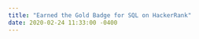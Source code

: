 ```yaml
---
title: "Earned the Gold Badge for SQL on HackerRank"
date: 2020-02-24 11:33:00 -0400
---
```


<head>
	<style>
		.title_content {
			display: inline-block;
			font-size: 20px;
			color: #ffffff;
			text-align: center;
			width: 100%;
			margin-bottom: 20px;
			border-bottom: 1px solid #DDD;
		}

		.title_content:after {
			height: 1px;
			display: block;
			left: 0;
			content: " ";
			position: relative;
			width: 30px;
			top: 1px;
		}

		#resume .col-md-12 span.duration {
			float: right;
		}

		#resume .col-md-12 ul li {
			list-style: none;
			margin-top: 20px;
		}

		#resume .resume-left ul li h5 {
			padding-bottom: 10px;
		}

		#resume .attributes li.first{
			margin-top: 0 !important;
			list-style-type: none;
		}

		#resume .attributes .duration i{
			margin-right: 5px;
		}

		#resume h5,
		#resume h6 {
			font-weight:400 !important;
		}

		.img_reference {
			display: inline-block;
			width: 100px;
			height: 100px;
			margin-right: 15px;
			float: left;
			border-radius: 50px;
		}

		.reference p {
			padding-top: 15px;
		}
		.reference ul {
			margin-top: 15px;
		}

		.reference ul li {
			margin-top: 15px;
		}
	</style>
</head>

<div id="resume" class="content_2">
	<div class="col-md-12 resume-left">    

		<ul class="attributes">
			<li class="first">
				<p>Here it is! I just earned the Gold Badge for SQL on HackerRank! Thank you HackerRank for providing such an amazing platform. 
				Throughout the process of earning the Gold, I was able to learn something new and brush up basics.
				<br><br>
				<iframe src="https://www.linkedin.com/embed/feed/update/urn:li:share:6640313950313426948" height="580" width="504" frameborder="0" allowfullscreen="" title="Embedded post"></iframe> </p>
			</li>
			<li>
				![Desktop View]({{ "/assets/img/sample/SQLGoldBadge.png" | relative_url }})
			</li>
		</ul>
	</div>
</div>